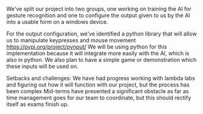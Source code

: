 We've split our project into two groups, one working on training the AI for gesture recognition and one to configure the output given to us by the AI into a usable form on a windows device.

For the output configuration, we've identified a python library that will allow us to manipulate keypresses and mouse movement
https://pypi.org/project/pynput/
We will be using python for this implementation because it will integrate more easily with the AI, which is also in python.
We also plan to have a simple game or demonstration which these inputs will be used on.

Setbacks and challenges:
We have had progress working with lambda labs and figuring out how it will function with our project, but the process has been complex
Mid-terms have presented a significant obstacle as far as time management goes for our team to coordinate, but this should rectify itself as exams finish up.
